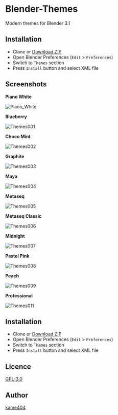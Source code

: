 Blender-Themes
====

Modern themes for Blender 3.1

## Installation

* Clone or [Download ZIP](https://github.com/kame404/Blender-Themes/archive/master.zip)
* Open Blender Preferences (`Edit` > `Preferences`)
* Switch to `Themes` section
* Press `Install` button and select XML file
 
## Screenshots

**Piano White**

![Piano_White](https://user-images.githubusercontent.com/54836559/147738385-8881a699-57da-433f-b58c-035ef10e3748.png)

**Blueberry**

![Themes001](https://user-images.githubusercontent.com/54836559/147719624-fd488e02-7b9f-4589-ac72-badb0cb4e2f9.png)

**Choco Mint**

![Themes002](https://user-images.githubusercontent.com/54836559/147719632-14f14302-4c1f-468e-a7ef-68f512ac8cbb.png)

**Graphite**

![Themes003](https://user-images.githubusercontent.com/54836559/147719730-8b530c54-abd0-4ebc-bcf0-8e53efbc423a.png)

**Maya**

![Themes004](https://user-images.githubusercontent.com/54836559/147719646-e2d4bdaa-82f1-4626-b602-cef22c58bc38.png)

**Metaseq**

![Themes005](https://user-images.githubusercontent.com/54836559/147719652-862b5942-ea86-4e2d-862c-820c0dd6ceb5.png)

**Metaseq Classic**

![Themes006](https://user-images.githubusercontent.com/54836559/147719658-d67d6424-980a-42a8-9e7f-79cf5cab7442.png)

**Midnight**

![Themes007](https://user-images.githubusercontent.com/54836559/147719668-b3b6c67a-a5dd-41be-bac7-adb1b122266e.png)

**Pastel Pink**

![Themes008](https://user-images.githubusercontent.com/54836559/147719681-cdc8aca2-d484-412c-a7a1-8c8d4fe43af4.png)

**Peach**

![Themes009](https://user-images.githubusercontent.com/54836559/147719695-dd51ff41-8237-4579-900d-34b512c419f1.png)

**Professional**

![Themes011](https://user-images.githubusercontent.com/54836559/147719709-1ea5d37b-c018-437e-811d-d462d541cbf5.png)

## Installation

* Clone or [Download ZIP](https://github.com/kame404/Blender-Themes/archive/master.zip)
* Open Blender Preferences (`Edit` > `Preferences`)
* Switch to `Themes` section
* Press `Install` button and select XML file

## Licence

[GPL-3.0](https://github.com/kame404/Blender-Themes/blob/master/LICENSE)

## Author

[kame404](https://github.com/kame404)
